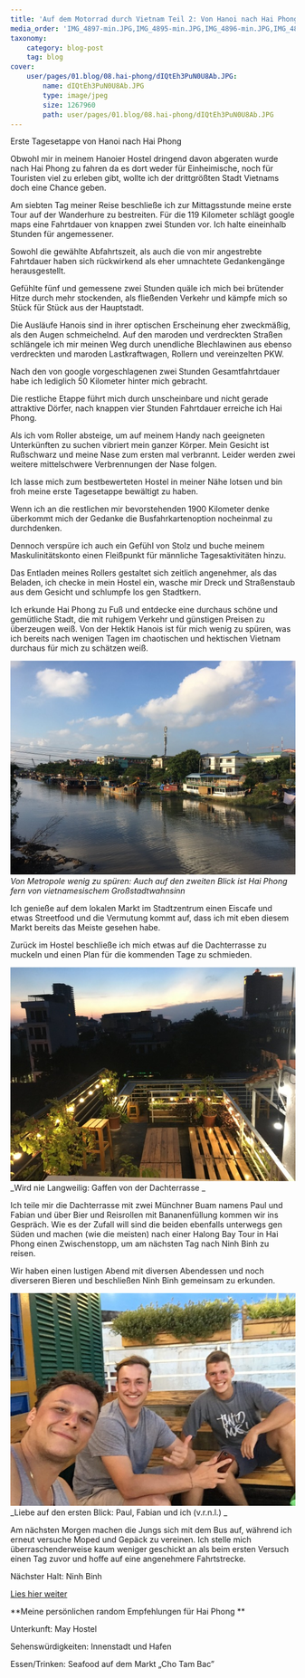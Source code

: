 ```yaml
---
title: 'Auf dem Motorrad durch Vietnam Teil 2: Von Hanoi nach Hai Phong'
media_order: 'IMG_4897-min.JPG,IMG_4895-min.JPG,IMG_4896-min.JPG,IMG_4899-min.JPG'
taxonomy:
    category: blog-post
    tag: blog
cover:
    user/pages/01.blog/08.hai-phong/dIQtEh3PuN0U8Ab.JPG:
        name: dIQtEh3PuN0U8Ab.JPG
        type: image/jpeg
        size: 1267960
        path: user/pages/01.blog/08.hai-phong/dIQtEh3PuN0U8Ab.JPG
---
```


Erste Tagesetappe von Hanoi nach Hai Phong 

Obwohl mir in meinem Hanoier Hostel dringend davon abgeraten wurde nach Hai Phong zu fahren da es dort weder für Einheimische, noch für Touristen viel zu erleben gibt, wollte ich der drittgrößten Stadt Vietnams doch eine Chance geben. 

Am siebten Tag meiner Reise beschließe ich zur Mittagsstunde meine erste Tour auf der Wanderhure zu bestreiten. Für die 119 Kilometer schlägt google maps eine Fahrtdauer von knappen zwei Stunden vor. Ich halte eineinhalb Stunden für angemessener. 

Sowohl die gewählte Abfahrtszeit, als auch die von mir angestrebte Fahrtdauer haben sich rückwirkend als eher umnachtete Gedankengänge herausgestellt.

Gefühlte fünf und gemessene zwei Stunden quäle ich mich bei brütender Hitze durch mehr stockenden, als fließenden Verkehr und kämpfe mich so Stück für Stück aus der Hauptstadt. 

Die Ausläufe Hanois sind in ihrer optischen Erscheinung eher zweckmäßig, als den Augen schmeichelnd. 
Auf den maroden und verdreckten Straßen schlängele ich mir meinen Weg durch unendliche Blechlawinen aus ebenso verdreckten und maroden Lastkraftwagen, Rollern und vereinzelten PKW. 

Nach den von google vorgeschlagenen zwei Stunden Gesamtfahrtdauer habe ich lediglich 50 Kilometer hinter mich gebracht.

Die restliche Etappe führt mich durch unscheinbare und nicht gerade attraktive Dörfer, nach knappen vier Stunden Fahrtdauer erreiche ich Hai Phong.

Als ich vom Roller absteige, um auf meinem Handy nach geeigneten Unterkünften zu suchen vibriert mein ganzer Körper. Mein Gesicht ist Rußschwarz und meine Nase zum ersten mal verbrannt. Leider werden zwei weitere mittelschwere Verbrennungen der Nase folgen. 

Ich lasse mich zum bestbewerteten Hostel in meiner Nähe lotsen und bin froh meine erste Tagesetappe bewältigt zu haben. 

Wenn ich an die restlichen mir bevorstehenden 1900 Kilometer denke überkommt mich der Gedanke die Busfahrkartenoption nocheinmal zu durchdenken. 

Dennoch verspüre ich auch ein Gefühl von Stolz und buche meinem Maskulinitätskonto einen Fleißpunkt für männliche Tagesaktivitäten hinzu. 

Das Entladen meines Rollers gestaltet sich zeitlich angenehmer, als das Beladen, ich checke in mein Hostel ein, wasche mir Dreck und Straßenstaub aus dem Gesicht und schlumpfe los gen Stadtkern.

Ich erkunde Hai Phong zu Fuß und entdecke eine durchaus schöne und gemütliche Stadt, die mit ruhigem Verkehr und günstigen Preisen zu überzeugen weiß. Von der Hektik Hanois ist für mich wenig zu spüren, was ich bereits nach wenigen Tagen im chaotischen und hektischen Vietnam durchaus für mich zu schätzen weiß. 

![](IMG_4896-min.JPG)
_Von Metropole wenig zu spüren: Auch auf den zweiten Blick ist Hai Phong fern von vietnamesischem Großstadtwahnsinn_

Ich genieße auf dem lokalen Markt im Stadtzentrum einen Eiscafe und etwas Streetfood und die Vermutung kommt auf, dass ich mit eben diesem Markt bereits das Meiste gesehen habe. 

Zurück im Hostel beschließe ich mich etwas auf die Dachterrasse zu muckeln und einen Plan für die kommenden Tage zu schmieden. 

![](IMG_4899-min.JPG)
_Wird nie Langweilig: Gaffen von der Dachterrasse _

Ich teile mir die Dachterrasse mit zwei Münchner Buam namens Paul und Fabian und über Bier und Reisrollen mit Bananenfüllung kommen wir ins Gespräch. Wie es der Zufall will sind die beiden ebenfalls unterwegs gen Süden und machen (wie die meisten) nach einer Halong Bay Tour in Hai Phong einen Zwischenstopp, um am nächsten Tag nach Ninh Binh zu reisen. 

Wir haben einen lustigen Abend mit diversen Abendessen und noch diverseren Bieren und beschließen Ninh Binh gemeinsam zu erkunden. 

![](IMG_4897-min.JPG)
_Liebe auf den ersten Blick: Paul, Fabian und ich (v.r.n.l.) _

Am nächsten Morgen machen die Jungs sich mit dem Bus auf, während ich erneut versuche Moped und Gepäck zu vereinen. Ich stelle mich überraschenderweise kaum weniger geschickt an als beim ersten Versuch einen Tag zuvor und hoffe auf eine angenehmere Fahrtstrecke. 

Nächster Halt: Ninh Binh

[Lies hier weiter](http://abgefatzt.de/blog/ninh-binh)

**Meine persönlichen random Empfehlungen für Hai Phong **

Unterkunft: May Hostel

Sehenswürdigkeiten: Innenstadt und Hafen

Essen/Trinken: Seafood auf dem Markt „Cho Tam Bac”